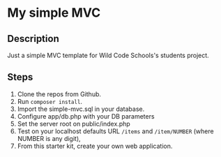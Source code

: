 # My simple MVC

## Description

Just a simple MVC template for Wild Code Schools's students project.

## Steps

1. Clone the repos from Github.
2. Run `composer install`.
3. Import the simple-mvc.sql in your database.
4. Configure app/db.php with your DB parameters
5. Set the server root on public/index.php
7. Test on your localhost defaults URL `/items` and `/item/NUMBER` (where NUMBER is any digit),
7. From this starter kit, create your own web application.
